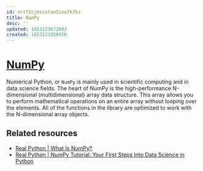 ```yaml
---
id: nrtf2cjbvivtae5ioa7kfhz
title: NumPy
desc: ''
updated: 1653123672603
created: 1653123350456
---
```

# [NumPy](https://numpy.org/)

Numerical Python, or `NumPy` is mainly used in scientific computing and in data science fields. The heart of NumPy is the high-performance N-dimensional (multidimensional) array data structure. This array allows you to perform mathematical operations on an entire array without looping over the elements. All of the functions in the library are optimized to work with the N-dimensional array objects.

## Related resources

- [Real Python | What Is NumPy?](https://realpython.com/tutorials/numpy/)
- [Real Python | NumPy Tutorial: Your First Steps Into Data Science in Python](https://realpython.com/numpy-tutorial/)
